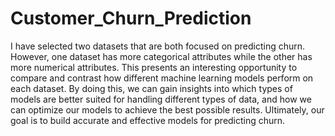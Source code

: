 # Customer_Churn_Prediction
I have selected two datasets that are both focused on predicting churn. However, one dataset has more categorical attributes while the other has more numerical attributes. This presents an interesting opportunity to compare and contrast how different machine learning models perform on each dataset. By doing this, we can gain insights into which types of models are better suited for handling different types of data, and how we can optimize our models to achieve the best possible results. Ultimately, our goal is to build accurate and effective models for predicting churn.

